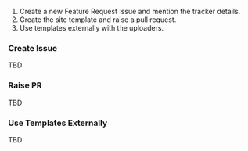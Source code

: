 1. Create a new Feature Request Issue and mention the tracker details.
2. Create the site template and raise a pull request.
3. Use templates externally with the uploaders.

### Create Issue
TBD

### Raise PR
TBD

### Use Templates Externally
TBD